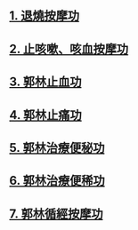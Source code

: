 ## [1. 退燒按摩功](/退燒功1.md) 

## [2. 止咳嗽、咳血按摩功](/止咳功1.md) 

## [3. 郭林止血功](/止血功1.md)

## [4. 郭林止痛功](/止痛功1.md)

## [5. 郭林治療便秘功](/便秘功1.md)

## [6. 郭林治療便稀功](/便稀功1.md)

## [7. 郭林循經按摩功](/循經按摩1.md)
